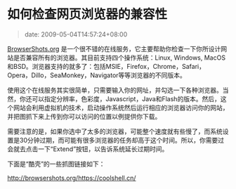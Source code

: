 # 如何检查网页浏览器的兼容性
>date: 2009-05-04T14:57:24+08:00


[BrowserShots.org](http://browsershots.org/) 是一个很不错的在线服务，它主要帮助你检查一下你所设计网站是否兼容所有的浏览器。其目前支持四个操作系统：Linux, Windows, MacOS和BSD。浏览器支持的就多了：包括MSIE，Firefox，Chrome，Safari，Opera，Dillo，SeaMonkey，Navigator等等浏览器的不同版本。


使用这个在线服务其实很简单，只需要输入你的网址，并勾选一下各种浏览器。当然，你还可以指定分辨率，色彩度，Javascript，Java和Flash的版本。然后，这个网站会利用虚拟机的技术，启动操作系统然后运行相应的浏览器访问你的网站，并把图抓下来上传到你可以访问的位置以例提供你下载。


需要注意的是，如果你选中了太多的浏览器，可能整个速度就有些慢了，而系统设置是30分钟过期，而可能有很多浏览器的任务却高于这个时间。所以，你需要过会就去点击一下“Extend”按钮，以告诉系统延长过期时间。


下面是“酷壳”的一些抓图链接如下：  

<http://browsershots.org/https://coolshell.cn/>


